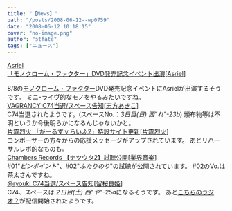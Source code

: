 ```yaml
---
title: "【News】"
path: "/posts/2008-06-12--wp0759"
date: "2008-06-12 10:18:15"
cover: "no-image.png"
author: "stfate"
tags: ["ニュース"]
---
```


<style type="text/css">
<!--
p {white-space: pre-wrap};
-->
</style>

<a class="topics" href="http://www.monochro.tv/news.html" target="_blank">Asriel 「モノクローム・ファクター」DVD発売記念イベント出演</a><span class="junre">[<a href="http://www.asriel.jp/m/" target="_blank">Asriel</a>]</span>
<div class="news">8/8の<a href="http://www.monochro.tv/" target="_blank">モノクローム・ファクター</a>DVD発売記念イベントにAsrielが出演するそうです。
ミニ･ライヴ的なモノをやるみたいですね。</div>
<a class="topics" href="http://www.vagrancy.jp/" target="_blank">VAGRANCY C74当選/スペース告知</a><span class="junre">[<a href="http://www.vagrancy.jp/" target="_blank">志方あきこ</a>]</span>
<div class="news">C74当選されたようです。(スペースNo.：<em>3日目(日) 西"れ"-23b</em>)
頒布物等は不明というか今後明らかになるんじゃないかと。</div>
<a class="topics" href="http://www.chambers.co.jp/rekkalive.html" target="_blank">片霧烈火 「がーるずｖらいふ2」特設サイト更新</a><span class="junre">[<a href="http://www.rekka.jp/" target="_blank">片霧烈火</a>]</span>
<div class="news">コンポーザーの方々からの応援メッセージがアップされています。
あとリハーサルレポ的なものも。</div>
<a class="topics" href="http://www.chambers.co.jp/new.html" target="_blank">Chambers Records 【ナツウタ2】試聴公開</a><span class="junre">[<a href="" target="_blank">業界音楽</a>]</span>
<div class="news">#01"<em>ピンポイント</em>"、#02"<em>ふたりのり</em>"の試聴が公開されています。
#02のVo.は茶太さんですね。</div>
<a class="topics" href="http://ryouki.net/" target="_blank">@ryouki C74当選/スペース告知</a><span class="junre">[<a href="http://ryouki.net/" target="_blank">留桜良姫</a>]</span>
<div class="news">C74、スペースは<em>２日目(土) 西"や"-25a</em>になるそうです。
あと<a href="http://www.dmpl.co.jp/kumatan/" target="_blank">こちらのラジオ？</a>が配信開始されたようです。</div>

